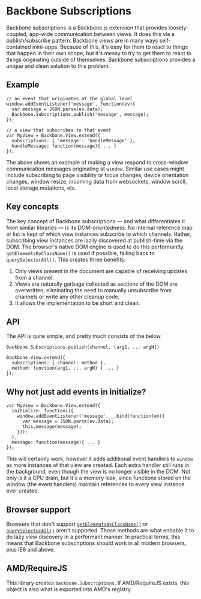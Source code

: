 # Backbone Subscriptions

Backbone subscriptions is a Backbone.js extension that provides loosely-coupled, app-wide communication between views. It does this via a publish/subscribe pattern. Backbone views are in many ways self-contained mini-apps. Because of this, it's easy for them to react to things that happen in their own scope, but it's messy to try to get them to react to things originating outside of themselves. Backbone subscriptions provides a unique and clean solution to this problem.

## Example

    // an event that originates at the global level
    window.addEventListener('message', function(ev){
      var message = JSON.parse(ev.data);
      Backbone.Subscriptions.publish('message', message);
    });

    // a view that subscribes to that event
    var MyView = Backbone.View.extend({
      subscriptions: { 'message': 'handleMessage' },
      handleMessage: function(message){ ... }
    });

The above shows an example of making a view respond to cross-window communication messages originating at `window`. Similar use cases might include subscribing to page visibility or focus changes, device orientation changes, window resize, incoming data from websockets, window scroll, local storage mutations, etc.

## Key concepts

The key concept of Backbone subscriptions — and what differentiates it from similar libraries — is its *DOM-orientedness*. No internal reference map or list is kept of which view instances subscribe to which channels. Rather, subscribing view instances are lazily discovered at publish-time via the DOM. The browser's native DOM engine is used to do this performantly. `getElementsByClassName()` is used if possible, falling back to `querySelectorAll()`. This creates three benefits:

 1. Only views present in the document are capable of receiving updates from a channel.
 2. Views are naturally garbage collected as sections of the DOM are overwritten, eliminating the need to manually unsubscribe from channels or write any other cleanup code.
 3. It allows the implementation to be short and clean.

## API

The API is quite simple, and pretty much consists of the below.

    Backbone.Subscriptions.publish(channel, [arg1, ... argN])

    Backbone.View.extend({
      subscriptions: { channel: method },
      method: function(arg1, ... argN) { ... }
    });

## Why not just add events in initialize?

    var MyView = Backbone.View.extend({
      initialize: function(){
        window.addEventListener('message', _.bind(function(ev){
          var message = JSON.parse(ev.data);
          this.message(message);
        }));
      },
      message: function(message){ ... }
    });

This will certainly work, however it adds additional event handlers to `window` as more instances of that view are created. Each extra handler still runs in the background, even though the view is no longer visible in the DOM. Not only is it a CPU drain, but it's a memory leak, since functions stored on the window (the event handlers) maintain references to every view instance ever created.

## Browser support

Browsers that don't support [`getElementsByClassName()`](https://developer.mozilla.org/en-US/docs/Web/API/document.getElementsByClassName) or [`querySelectorAll()`](http://www.w3.org/TR/selectors-api2/) aren't supported. Those methods are what enbable it to do lazy view discovery in a performant manner. In practical terms, this means that Backbone subscriptions should work in all modern browsers, plus IE8 and above.

## AMD/RequireJS

This library creates `Backbone.Subscriptions`. If AMD/RequireJS exists, this object is also what is exported into AMD's registry.